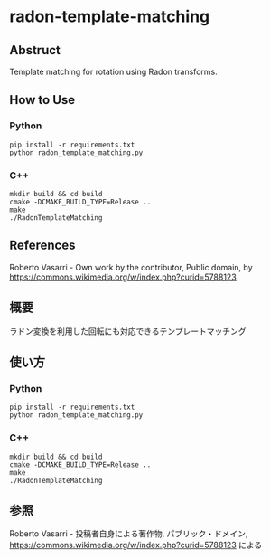 # radon-template-matching

## Abstruct
Template matching for rotation using Radon transforms.

## How to Use

### Python
```
pip install -r requirements.txt
python radon_template_matching.py
```

### C++
```
mkdir build && cd build
cmake -DCMAKE_BUILD_TYPE=Release ..
make
./RadonTemplateMatching
```

## References
Roberto Vasarri - Own work by the contributor, Public domain, by https://commons.wikimedia.org/w/index.php?curid=5788123

## 概要
ラドン変換を利用した回転にも対応できるテンプレートマッチング

## 使い方

### Python
```
pip install -r requirements.txt
python radon_template_matching.py
```

### C++
```
mkdir build && cd build
cmake -DCMAKE_BUILD_TYPE=Release ..
make
./RadonTemplateMatching
```

## 参照
Roberto Vasarri - 投稿者自身による著作物, パブリック・ドメイン, https://commons.wikimedia.org/w/index.php?curid=5788123 による
